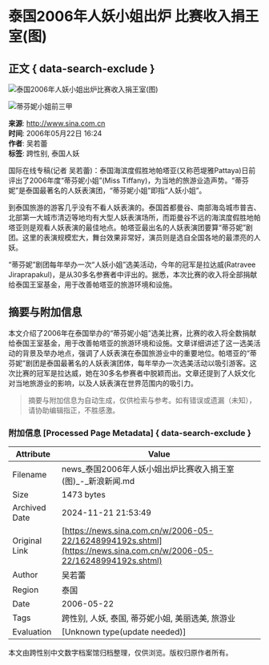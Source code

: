 # 泰国2006年人妖小姐出炉 比赛收入捐王室(图)

## 正文 { data-search-exclude }


![泰国2006年人妖小姐出炉比赛收入捐王室(图)](http://image2.sina.com.cn/dy/w/2006-05-22/U1400P1T1D9934326F21DT20060522164150.jpg)

![蒂芬妮小姐前三甲](http://image2.sina.com.cn/dy/w/2006-05-22/U1400P1T1D9934326F23DT20060522164150.jpg)

**来源**: http://www.sina.com.cn  
**时间**: 2006年05月22日 16:24  
**作者**: 吴若蕾  
**标签**: 跨性别, 泰国人妖

国际在线专稿(记者 吴若蕾)：泰国海滨度假胜地帕塔亚(又称芭堤雅Pattaya)日前评出了2006年度“蒂芬妮小姐”(Miss Tiffany)，为当地的旅游业造声势。“蒂芬妮”是泰国最著名的人妖表演团，“蒂芬妮小姐”即指“人妖小姐”。

到泰国旅游的游客几乎没有不看人妖表演的。泰国首都曼谷、南部海岛城市普吉、北部第一大城市清迈等地均有大型人妖表演场所，而距曼谷不远的海滨度假胜地帕塔亚则是观看人妖表演的最佳地点。帕塔亚最出名的人妖表演团要算“蒂芬妮”剧团。这里的表演规模宏大，舞台效果非常好，演员则是选自全国各地的最漂亮的人妖。

“蒂芬妮”剧团每年举办一次“人妖小姐”选美活动，今年的冠军是拉达威(Ratravee Jiraprapakul)，是从30多名参赛者中评出的。据悉，本次比赛的收入将全部捐献给泰国王室基金，用于改善帕塔亚的旅游环境和设施。
<!-- tcd_original_link https://news.sina.com.cn/w/2006-05-22/16248994192s.shtml -->
## 摘要与附加信息

<!-- tcd_abstract -->
本文介绍了2006年在泰国举办的“蒂芬妮小姐”选美比赛，比赛的收入将全数捐献给泰国王室基金，用于改善帕塔亚的旅游环境和设施。文章详细讲述了这一选美活动的背景及举办地点，强调了人妖表演在泰国旅游业中的重要地位。帕塔亚的“蒂芬妮”剧团是泰国最著名的人妖表演团体，每年举办一次选美活动以吸引游客。这次比赛的冠军是拉达威，她在30多名参赛者中脱颖而出。文章还提到了人妖文化对当地旅游业的影响，以及人妖表演在世界范围内的吸引力。
<!-- tcd_abstract_end -->

> 摘要与附加信息为自动生成，仅供检索与参考。如有错误或遗漏（未知），请协助编辑指正，不胜感激。

### 附加信息 [Processed Page Metadata] { data-search-exclude }

| Attribute       | Value                                  |
|-----------------|----------------------------------------|
| Filename        | news_泰国2006年人妖小姐出炉比赛收入捐王室(图)_-_新浪新闻.md                             |
| Size            | 1473 bytes                           |
| Archived Date   | 2024-11-21 21:53:49                             |
| Original Link   | [https://news.sina.com.cn/w/2006-05-22/16248994192s.shtml](https://news.sina.com.cn/w/2006-05-22/16248994192s.shtml)                       |
| Author          | 吴若蕾                               |
| Region          | 泰国                               |
| Date            | 2006-05-22                                 |
| Tags            | 跨性别, 人妖, 泰国, 蒂芬妮小姐, 美丽选美, 旅游业                                 |
| Evaluation            | [Unknown type(update needed)]                                 |
<!-- tcd_table_end -->

本文由跨性别中文数字档案馆归档整理，仅供浏览。版权归原作者所有。
